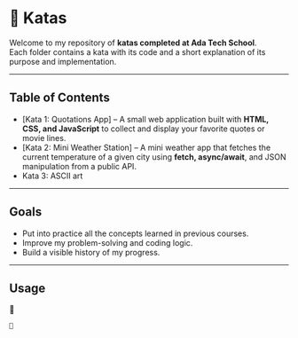 # 🥋 Katas

Welcome to my repository of **katas completed at Ada Tech School**.  
Each folder contains a kata with its code and a short explanation of its purpose and implementation.

---

## Table of Contents
- [Kata 1: Quotations App] – A small web application built with **HTML, CSS, and JavaScript** to collect and display your favorite quotes or movie lines.  
- [Kata 2: Mini Weather Station] – A mini weather app that fetches the current temperature of a given city using **fetch, async/await**, and JSON manipulation from a public API.  
- Kata 3: ASCII art   

---

## Goals
- Put into practice all the concepts learned in previous courses.
- Improve my problem-solving and coding logic.  
- Build a visible history of my progress.  

---

## Usage
🚧

```bash
🚧
